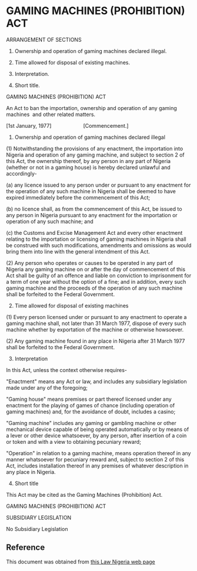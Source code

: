 # GAMING MACHINES (PROHIBITION) ACT

ARRANGEMENT OF SECTIONS

1. Ownership and operation of gaming machines declared illegal.

2. Time allowed for disposal of existing machines.

3. Interpretation.

4. Short title.

GAMING MACHINES (PROHIBITION) ACT

An Act to ban the importation, ownership and operation of any gaming machines  and other related matters.

[1st January, 1977]                      [Commencement.]

1. Ownership and operation of gaming machines declared illegal

(1) Notwithstanding the provisions of any enactment, the importation into Nigeria and operation of any gaming machine, and subject to section 2 of this Act, the ownership thereof, by any person in any part of Nigeria (whether or not in a gaming house) is hereby declared unlawful and accordingly-

(a) any licence issued to any person under or pursuant to any enactment for the operation of any such machine in Nigeria shall be deemed to have expired immediately before the commencement of this Act;

(b) no licence shall, as from the commencement of this Act, be issued to any person in Nigeria pursuant to any enactment for the importation or operation of any such machine; and

(c) the Customs and Excise Management Act and every other enactment relating to the importation or licensing of gaming machines in Nigeria shall be construed with such modifications, amendments and omissions as would bring them into line with the general intendment of this Act.

(2) Any person who operates or causes to be operated in any part of Nigeria any gaming machine on or after the day of commencement of this Act shall be guilty of an offence and liable on conviction to imprisonment for a term of one year without the option of a fine; and in addition, every such gaming machine and the proceeds of the operation of any such machine shall be forfeited to the Federal Government.

2. Time allowed for disposal of existing machines

(1) Every person licensed under or pursuant to any enactment to operate a gaming machine shall, not later than 31 March 1977, dispose of every such machine whether by exportation of the machine or otherwise howsoever.

(2) Any gaming machine found in any place in Nigeria after 31 March 1977 shall be forfeited to the Federal Government.

3. Interpretation

In this Act, unless the context otherwise requires-

"Enactment" means any Act or law, and includes any subsidiary legislation made under any of the foregoing;

"Gaming house" means premises or part thereof licensed under any enactment for the playing of games of chance (including operation of gaming machines) and, for the avoidance of doubt, includes a casino;

"Gaming machine" includes any gaming or gambling machine or other mechanical device capable of being operated automatically or by means of a lever or other device whatsoever, by any person, after insertion of a coin or token and with a view to obtaining pecuniary reward;

"Operation" in relation to a gaming machine, means operation thereof in any manner whatsoever for pecuniary reward and, subject to section 2 of this Act, includes installation thereof in any premises of whatever description in any place in Nigeria.

4. Short title

This Act may be cited as the Gaming Machines (Prohibition) Act.

GAMING MACHINES (PROHIBITION) ACT

SUBSIDIARY LEGISLATION

No Subsidiary Legislation

## Reference

This document was obtained from [this Law Nigeria web page](http://www.lawnigeria.com/LFN/G/Gaming-Machines%28Prohibition-Act%29.php)
